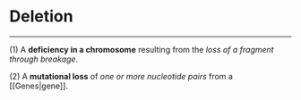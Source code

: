 # Deletion
---
(1) A **deficiency in a chromosome** resulting from the *loss of a fragment through breakage*. 

(2) A **mutational loss** of *one or more nucleotide pairs* from a [[Genes|gene]].